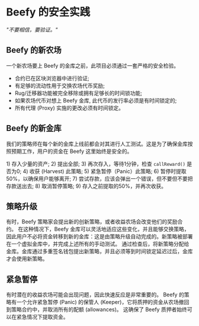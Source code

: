 # Beefy 的安全实践

_"不要相信，要验证。"_

## Beefy 的新农场

一个新农场要上 Beefy 的金库之前，此项目必须通过一套严格的安全检验。

* 合约已在区块浏览器中进行验证;
* 有足够的流动性用于交换农场代币奖励;
* Rug/迁移器功能被完全移除或拥有足够长的时间锁功能;
* 如果农场代币对想上 Beefy 金库, 此代币的发行率必须是有时间锁定的;
* 所有代理 \(Proxy\) 实施的更改必须有时间锁定。

## Beefy 的新金库

我们的策略师在每个新的金库上线前都会对其进行人工测试。这是为了确保金库按照预期工作，用户的资金在 Beefy 这里始终是安全的。

1\) 存入少量的资产; 2\) 提出全部; 3\) 再次存入，等待1分钟，检查 `callReward()` 是否为0; 4\) 收获 \(Harvest\) 此策略; 5\) 紧急暂停（Panic）此策略; 6\) 暂停时提取50%，以确保用户能够离开; 7\) 尝试存款，应该会弹出一个错误，但不要但不要把存款送出去; 8\) 取消暂停策略; 9\) 存入之前提取的50%，并再次收获。

## 策略升级

有时，Beefy 策略家会提出新的创新策略，或者收益农场会改变他们的奖励合约。 在这种情况下，Beefy 金库可以灵活地适应这些变化，并且能够交换策略，因此用户不必将资金转移到新的金库：这是由策略升级自动完成的。新策略被部署在一个虚拟金库中，并完成上述所有的手动测试。 通过检查后，将新策略分配给金库。金库通过多重签名钱包提出新策略，并且必须等到时间锁定延迟过后，金库才会使用新策略。

## 紧急暂停

有时潜在的收益农场可能会出现问题，因此快速反应是非常重要的。 Beefy 的策略有一个允许紧急暂停 \(Panic\) 的保管人 \(Keeper\)，它将质押的资金从农场撤回到策略合约中，并取消所有的配额 \(allowances\)。 这确保了 Beefy 质押者始终可以在紧急情况下提取资金。

